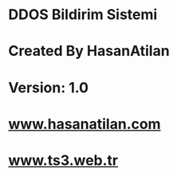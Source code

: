 # DDOS Bildirim Sistemi
# Created By HasanAtilan
# Version: 1.0
# www.hasanatilan.com
# www.ts3.web.tr
